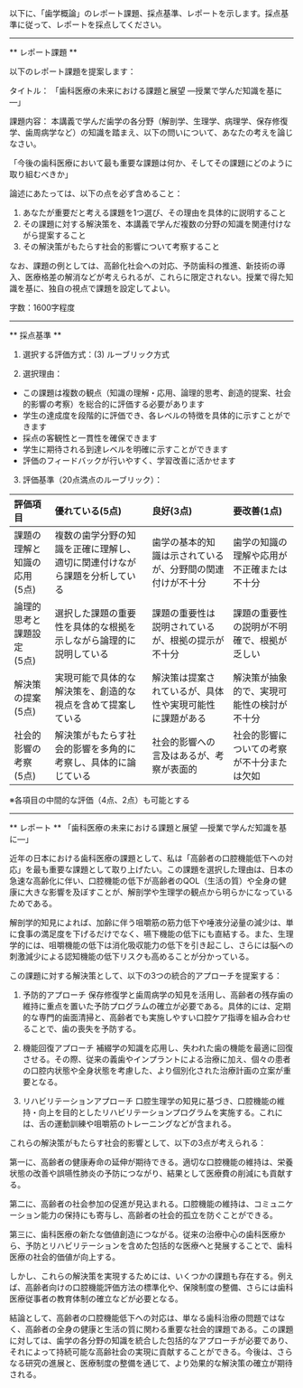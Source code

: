 以下に、「歯学概論」のレポート課題、採点基準、レポートを示します。採点基準に従って、レポートを採点してください。

---------------------------------------
** レポート課題 **

以下のレポート課題を提案します：

タイトル：
「歯科医療の未来における課題と展望 ―授業で学んだ知識を基に―」

課題内容：
本講義で学んだ歯学の各分野（解剖学、生理学、病理学、保存修復学、歯周病学など）の知識を踏まえ、以下の問いについて、あなたの考えを論じなさい。

「今後の歯科医療において最も重要な課題は何か、そしてその課題にどのように取り組むべきか」

論述にあたっては、以下の点を必ず含めること：

1. あなたが重要だと考える課題を1つ選び、その理由を具体的に説明すること
2. その課題に対する解決策を、本講義で学んだ複数の分野の知識を関連付けながら提案すること
3. その解決策がもたらす社会的影響について考察すること

なお、課題の例としては、高齢化社会への対応、予防歯科の推進、新技術の導入、医療格差の解消などが考えられるが、これらに限定されない。授業で得た知識を基に、独自の視点で課題を設定してよい。

字数：1600字程度

---------------------------------------
** 採点基準 **

1. 選択する評価方式：(3) ルーブリック方式

2. 選択理由：
- この課題は複数の観点（知識の理解・応用、論理的思考、創造的提案、社会的影響の考察）を総合的に評価する必要があります
- 学生の達成度を段階的に評価でき、各レベルの特徴を具体的に示すことができます
- 採点の客観性と一貫性を確保できます
- 学生に期待される到達レベルを明確に示すことができます
- 評価のフィードバックが行いやすく、学習改善に活かせます

3. 評価基準（20点満点のルーブリック）：

|評価項目|優れている(5点)|良好(3点)|要改善(1点)|
|:--|:--|:--|:--|
|課題の理解と知識の応用<br>(5点)|複数の歯学分野の知識を正確に理解し、適切に関連付けながら課題を分析している|歯学の基本的知識は示されているが、分野間の関連付けが不十分|歯学の知識の理解や応用が不正確または不十分|
|論理的思考と<br>課題設定<br>(5点)|選択した課題の重要性を具体的な根拠を示しながら論理的に説明している|課題の重要性は説明されているが、根拠の提示が不十分|課題の重要性の説明が不明確で、根拠が乏しい|
|解決策の提案<br>(5点)|実現可能で具体的な解決策を、創造的な視点を含めて提案している|解決策は提案されているが、具体性や実現可能性に課題がある|解決策が抽象的で、実現可能性の検討が不十分|
|社会的影響の考察<br>(5点)|解決策がもたらす社会的影響を多角的に考察し、具体的に論じている|社会的影響への言及はあるが、考察が表面的|社会的影響についての考察が不十分または欠如|

※各項目の中間的な評価（4点、2点）も可能とする

---------------------------------------
** レポート **
「歯科医療の未来における課題と展望 ―授業で学んだ知識を基に―」

近年の日本における歯科医療の課題として、私は「高齢者の口腔機能低下への対応」を最も重要な課題として取り上げたい。この課題を選択した理由は、日本の急速な高齢化に伴い、口腔機能の低下が高齢者のQOL（生活の質）や全身の健康に大きな影響を及ぼすことが、解剖学や生理学の観点から明らかになっているためである。

解剖学的知見によれば、加齢に伴う咀嚼筋の筋力低下や唾液分泌量の減少は、単に食事の満足度を下げるだけでなく、嚥下機能の低下にも直結する。また、生理学的には、咀嚼機能の低下は消化吸収能力の低下を引き起こし、さらには脳への刺激減少による認知機能の低下リスクも高めることが分かっている。

この課題に対する解決策として、以下の3つの統合的アプローチを提案する：

1. 予防的アプローチ
保存修復学と歯周病学の知見を活用し、高齢者の残存歯の維持に重点を置いた予防プログラムの確立が必要である。具体的には、定期的な専門的歯面清掃と、高齢者でも実施しやすい口腔ケア指導を組み合わせることで、歯の喪失を予防する。

2. 機能回復アプローチ
補綴学の知識を応用し、失われた歯の機能を最適に回復させる。その際、従来の義歯やインプラントによる治療に加え、個々の患者の口腔内状態や全身状態を考慮した、より個別化された治療計画の立案が重要となる。

3. リハビリテーションアプローチ
口腔生理学の知見に基づき、口腔機能の維持・向上を目的としたリハビリテーションプログラムを実施する。これには、舌の運動訓練や咀嚼筋のトレーニングなどが含まれる。

これらの解決策がもたらす社会的影響として、以下の3点が考えられる：

第一に、高齢者の健康寿命の延伸が期待できる。適切な口腔機能の維持は、栄養状態の改善や誤嚥性肺炎の予防につながり、結果として医療費の削減にも貢献する。

第二に、高齢者の社会参加の促進が見込まれる。口腔機能の維持は、コミュニケーション能力の保持にも寄与し、高齢者の社会的孤立を防ぐことができる。

第三に、歯科医療の新たな価値創造につながる。従来の治療中心の歯科医療から、予防とリハビリテーションを含めた包括的な医療へと発展することで、歯科医療の社会的価値が向上する。

しかし、これらの解決策を実現するためには、いくつかの課題も存在する。例えば、高齢者向けの口腔機能評価方法の標準化や、保険制度の整備、さらには歯科医療従事者の教育体制の確立などが必要となる。

結論として、高齢者の口腔機能低下への対応は、単なる歯科治療の問題ではなく、高齢者の全身の健康と生活の質に関わる重要な社会的課題である。この課題に対しては、歯学の各分野の知識を統合した包括的なアプローチが必要であり、それによって持続可能な高齢社会の実現に貢献することができる。今後は、さらなる研究の進展と、医療制度の整備を通じて、より効果的な解決策の確立が期待される。

